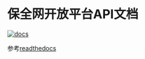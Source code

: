 # 保全网开放平台API文档

[![docs](https://readthedocs.org/projects/docs/badge/?version=latest)](https://docs.baoquan.com/zh-cn/latest/)

参考[readthedocs](http://docs.readthedocs.io/en/latest/index.html)
